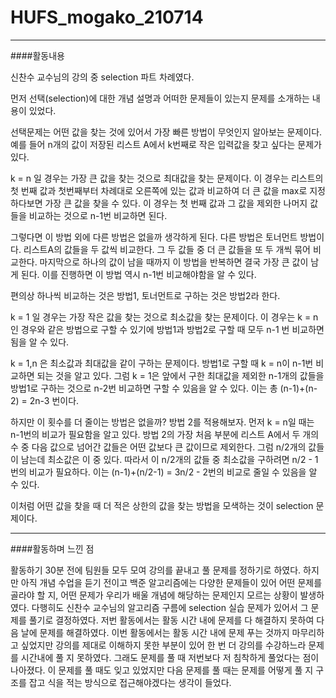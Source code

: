 # HUFS_mogako_210714


----
####활동내용


신찬수 교수님의 강의 중 selection 파트 차례였다.


먼저 선택(selection)에 대한 개념 설명과 어떠한 문제들이 있는지 문제를 소개하는 내용이 있었다. 


선택문제는 어떤 값을 찾는 것에 있어서 가장 빠른 방법이 무엇인지 알아보는 문제이다. 예를 들어 n개의 값이 저장된 리스트 A에서 k번째로 작은 입력값을 찾고 싶다는 문제가 있다.


k = n 일 경우는 가장 큰 값을 찾는 것으로 최대값을 찾는 문제이다. 이 경우는 리스트의 첫 번째 값과 첫번째부터 차례대로 오른쪽에 있는 값과 비교하여 더 큰 값을 max로 지정하다보면 가장 큰 값을 찾을 수 있다. 이 경우는 첫 번째 값과 그 값을 제외한 나머지 값들을 비교하는 것으로 n-1번 비교하면 된다.


그렇다면 이 방법 외에 다른 방법은 없을까 생각하게 된다. 다른 방법은 토너먼트 방법이다. 리스트A의 값들을 두 값씩 비교한다. 그 두 값들 중 더 큰 값들을 또 두 개씩 묶어 비교한다. 마지막으로 하나의 값이 남을 때까지 이 방법을 반복하면 결국 가장 큰 값이 남게 된다. 이를 진행하면 이 방법 역시 n-1번 비교해야함을 알 수 있다.


편의상 하나씩 비교하는 것은 방법1, 토너먼트로 구하는 것은 방법2라 한다.


k = 1 일 경우는 가장 작은 값을 찾는 것으로 최소값을 찾는 문제이다. 이 경우는 k = n 인 경우와 같은 방법으로 구할 수 있기에 방법1과 방법2로 구할 때 모두 n-1 번 비교하면 됨을 알 수 있다.


k = 1,n 은 최소값과 최대값을 같이 구하는 문제이다. 방법1로 구할 때 k = n이 n-1번 비교하면 되는 것을 알고 있다. 그럼 k = 1은 앞에서 구한 최대값을 제외한 n-1개의 값들을 방법1로 구하는 것으로 n-2번 비교하면 구할 수 있음을 알 수 있다. 이는 총 (n-1)+(n-2) = 2n-3 번이다.


하지만 이 횟수를 더 줄이는 방법은 없을까? 방법 2를 적용해보자. 먼저 k = n일 때는 n-1번의 비교가 필요함을 알고 있다. 방법 2의 가장 처음 부분에 리스트 A에서 두 개의 수 중 다음 값으로 넘어간 값들은 어떤 값보다 큰 값이므로 제외한다. 그럼 n/2개의 값들이 남는데 최소값은 이 중 있다. 따라서 이 n/2개의 값들 중 최소값을 구하려면 n/2 - 1번의 비교가 필요하다. 이는 (n-1)+(n/2-1) = 3n/2 - 2번의 비교로 줄일 수 있음을 알 수 있다.


이처럼 어떤 값을 찾을 때 더 적은 상한의 값을 찾는 방법을 모색하는 것이 selection 문제이다.


-----


####활동하며 느낀 점


활동하기 30분 전에 팀원들 모두 모여 강의를 끝내고 풀 문제를 정하기로 하였다. 하지만 아직 개념 수업을 듣기 전이고 백준 알고리즘에는 다양한 문제들이 있어 어떤 문제를 골라야 할 지, 어떤 문제가 우리가 배울 개념에 해당하는 문제인지 모르는 상황이 발생하였다. 다행히도 신찬수 교수님의 알고리즘 구름에 selection 실습 문제가 있어서 그 문제를 풀기로 결정하였다. 저번 활동에서는 활동 시간 내에 문제를 다 해결하지 못하여 다음 날에 문제를 해결하였다. 이번 활동에서는 활동 시간 내에 문제 푸는 것까지 마무리하고 싶었지만 강의를 제대로 이해하지 못한 부분이 있어 한 번 더 강의를 수강하느라 문제를 시간내에 풀 지 못하였다. 그래도 문제를 풀 때 저번보다 저 침착하게 풀었다는 점이 나아졌다. 이 문제를 풀 때도 잊고 있었지만 다음 문제를 풀 때는 문제를 어떻게 풀 지 구조를 잡고 식을 적는 방식으로 접근해야겠다는 생각이 들었다.
